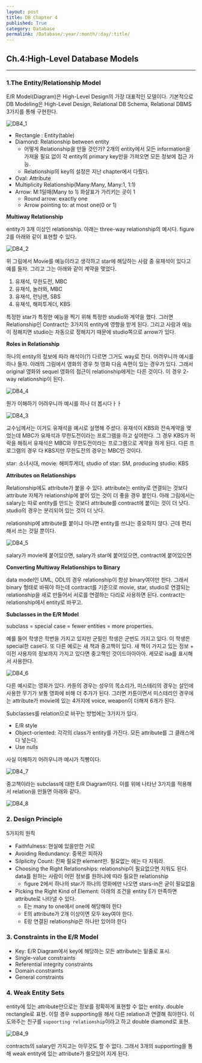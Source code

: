 ```yaml
---
layout: post
title: DB Chapter 4
published: True
category: Database
permalink: /Database/:year/:month/:day/:title/
---
```


## Ch.4:High-Level Database Models

----

### 1.The Entity/Relationship Model

E/R Model(Diagram)은 High-Level Design의 가장 대표적인 모델이다. 기본적으로 DB Modeling은 High-Level Design, Relational DB Schema, Relational DBMS 3가지를 통해 구현한다.

![DB4_1](https://user-images.githubusercontent.com/43085342/55796658-7658b580-5b05-11e9-8e6c-a7d3bd7349e9.PNG)

- Rectangle : Entity(table)
- Diamond: Relationship between entity
  - 어떻게 Relationship을 만들 것인가? 2개의 entity에서 모든 information을 가져올 필요 없이 각 entity의 primary key만을 가져오면 모든 정보에 접근 가능.
  - Relationship의 key의 설정은 지난 chapter에서 다뤘다.
- Oval: Attribute
- Multiplicity Relationship(Many:Many, Many:1, 1:1)
- Arrow: M:1일때(Many to 1) 화살표가 가리키는 곳이 1
  - Round arrow: exactly one
  - Arrow pointing to: at most one(0 or 1)

**Multiway Relationship**

entity가 3개 이상인 relationship. 아래는 three-way relationship의 예시다. figure 2를 아래와 같이 표현할 수 있다.

![DB4_2](https://user-images.githubusercontent.com/43085342/55797421-56c28c80-5b07-11e9-8bb1-ca2d794913dc.PNG)

위 그림에서 Movie를 예능이라고 생각하고 star에 해당하는 사람 중 유재석이 있다고 예를 들자. 그리고 그는 아래와 같이 계약을 맺었다.

1. 유재석, 무한도전, MBC
2. 유재석, 놀러와, MBC
3. 유재석, 런닝맨, SBS
4. 유재석, 해피투게더, KBS

특정한 star가 특정한 예능을 찍기 위해 특정한 studio와 계약을 했다. 그러면 Relationship인 Contract는 3가지의 entity에 영향을 받게 된다. 그리고 사람과 예능이 정해지면 studio는 자동으로 정해지기 때문에 studio쪽으로 arrow가 있다.

**Roles in Relationship**

하나의 entity의 정보에 따라 해석이(?) 다르면 그거도 way로 친다. 어려우니까 예시를 하나 들자. 아래의 그림에서 영화의 경우 첫 영화 다음 속편이 있는 경우가 있다. 그래서 original 영화와 sequel 영화의 접근이 relationship에게는 다른 것이다. 이 경우 2-way relationship이 된다.

![DB4_4](https://user-images.githubusercontent.com/43085342/55798429-d9e4e200-5b09-11e9-9852-7cee90dfcf4f.png)

뭔가 이해하기 어려우니까 예시를 하나 더 봅시다ㅏㅏ

![DB4_3](https://user-images.githubusercontent.com/43085342/55798134-2b40a180-5b09-11e9-869d-503f2be7de39.PNG)

교수님께서는 이거도 유재석을 예시로 설명해 주셨다. 유재석이 KBS와 전속계약을 맺었는데 MBC가 유재석과 무한도전이라는 프로그램을 하고 싶어한다. 그 경우 KBS가 허락을 해줘서 유재석은 MBC와 무한도전이라는 프로그램으로 계약을 하게 된다. 다른 프로그램의 경우 다 KBS지만 무한도전의 경우는 MBC인 것이다.

star: 소녀시대, movie: 해피투게더, studio of star: SM, producing studio: KBS

**Attributes on Relationships**

Relationship에도 attribute가 붙을 수 있다. attribute는 entity로 연결되는 것보다 attribute 자체가 relationship에 붙어 있는 것이 더 좋을 경우 붙인다. 아래 그림에서는 salary는 따로 entity를 만드는 것보다 attribute를 contract에 붙이는 것이 더 낫다. studio의 경우는 분리되어 있는 것이 더 낫다.

relationship에 attribute를 붙이냐 아니면 entity를 쓰냐는 중요하지 않다. 근데 편리해서 쓰는 것일 뿐이다.

![DB4_5](https://user-images.githubusercontent.com/43085342/55804201-cf7d1500-5b16-11e9-9d58-7bdbe4868e7a.PNG)

salary가 movie에 붙어있으면, salary가 star에 붙어있으면, contract에 붙어있으면

**Converting Multiway Relationships to Binary**

data model인 UML, ODL의 경우 relationship이 항상 binary여야만 한다. 그래서 binary 형태로 바꿔야 하는데 contract를 기준으로 movie, star, studio로 연결되는 relationship을 새로 만들어서 서로를 연결하는 다리로 사용하면 된다. contract는 relationship에서 entity로 바꾸고.

**Subclasses in the E/R Model**

subclass = special case = fewer entities = more properties.

예를 들어 학생은 학번을 가지고 있지만 군필인 학생은 군번도 가지고 있다. 이 학생은 special한 case다. 또 다른 예로는 새 책과 중고책이 있다. 새 책이 가지고 있는 정보 + 이전 사용자의 정보까지 가지고 있다면 중고책인 것이드아아아아. 세모로 isa를 표시해서 사용한다.

![DB4_6](https://user-images.githubusercontent.com/43085342/55978666-43f8b500-5ccb-11e9-9a82-826ce86db3d1.PNG)

다른 예시로는 영화가 있다. 카툰의 경우는 성우의 목소리가, 미스테리의 경우는 살인에 사용한 무기가 보통 영화에 비해 더 추가가 된다. 그러면 카툰이면서 미스테리인 경우에는 attribute가 movie에 있는 4가지에 voice, weapon이 더해져 6개가 된다.

Subclasses를 relation으로 바꾸는 방법에는 3가지가 있다.

* E/R style
* Object-oriented: 각각의 class가 entity를 가진다. 모든 attribute를 그 클래스에 다 넣는다.
* Use nulls

사실 이해하기 어려우니까 예시가 직빵이다.

![DB4_7](https://user-images.githubusercontent.com/43085342/55979048-37289100-5ccc-11e9-8330-ee36a2ccc781.PNG)

중고책이라는 subclass에 대한 E/R Diagram이다. 이를 위에 나타난 3가지를 적용해서 relation을 만들면 아래와 같다.

![DB4_8](https://user-images.githubusercontent.com/43085342/55979125-6b03b680-5ccc-11e9-8d8d-1195f29a67b3.PNG)



### 2. Design Principle

5가지의 원칙

* Faithfulness: 현실에 있을만한 거로
* Avoiding Redundancy: 중복은 피하자
* Silplicity Count: 진짜 필요한 element만. 필요없는 애는 다 지워라.
* Choosing the Right Relationships: relationship이 필요없으면 지워도 된다. data를 원하는 사람이 어떤 정보를 원하냐에 따라 필요한 relationship
  * figure 2에서 하나의 star가 하나의 영화에만 나오면 stars-in은 굳이 필요없음
* Picking the Right Kind of Element: 아래의 조건을 entity E가 만족하면 attribute로 나타낼 수 있다.
  * E는 many to one에서 one에 해당해야 한다
  * E의 attribute가 2개 이상이면 모두 key여야 한다.
  * E랑 연결된 relationship은 하나만 있어야 한다



### 3. Constraints in the E/R Model

* Key: E/R Diagram에서 key에 해당하는 모든 attribute는 밑줄로 표시.
* Single-value constraints
* Referential integrity constraints
* Domain constraints
* General constraints



### 4. Weak Entity Sets

entity에 있는 attribute만으로는 정보를 정확하게 표현할 수 없는 entity. double rectangle로 표현. 이럴 경우 supporting을 해서 다른 relation과 연결해 줘야한다. 이 도와주는 친구를 `supoorting relationship`이라고 하고 double diamond로 표현.

![DB4_9](https://user-images.githubusercontent.com/43085342/56013209-961cf300-5d2a-11e9-8b8b-297d281aef77.PNG)

contracts의 salary만 가지고는 아무것도 할 수 없다. 그래서 3개의 supporting을 통해 weak entity에 있는 attribute가 쓸모있어 지게 된다.


